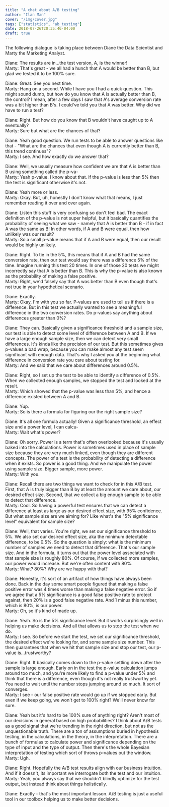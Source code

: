 ```yaml
---
title: "A chat about A/B testing"
author: "Ilan Man"
cover: "/img/cover.jpg"
tags: ["statistics", "ab_testing"]
date: 2018-07-26T20:35:46-04:00
draft: true
---
```


The following dialogue is taking place between Diane the Data Scientist and Marty the Marketing Analyst.

Diane: The results are in...the test version, A, is the winner!  
Marty: That's great - we all had a hunch that A would be better than B, but glad we tested it to be 100% sure.

Diane: Great. See you next time.  
Marty: Hang on a second. While I have you I had a quick question. This might sound dumb, but how do you know that A is actually better than B, the control? I mean, after a few days I saw that A's average conversion rate was a bit higher than B's. I could've told you that A was better. Why did we have to run a test?

<!--more-->

Diane: Right. But how do you know that B wouldn't have caught up to A eventually?  
Marty: Sure but what are the chances of that?

Diane: Yeah good question. We run tests to be able to answer questions like that - "What are the chances that even though A is currently better than B, this trend continues"?  
Marty: I see. And how exactly do we answer that?

Diane: Well, we usually measure how confident we are that A is better than B using something called the p-va-  
Marty: Yeah p-value. I know about that. If the p-value is less than 5% then the test is significant otherwise it's not.

Diane: Yeah more or less.  
Marty: Okay. But, uh, honestly I don't know what that means, I just remember reading it over and over again.

Diane: Listen this stuff is very confusing so don't feel bad. The exact definition of the p-value is not super helpful, but it basically quantifies the probability of seeing what we saw - namely that A is better than B - if in fact A was the same as B! In other words, if A and B were equal, then how unlikely was our result?   
Marty: So a small p-value means that if A and B were equal, then our result would be highly unlikely.

Diane: Right. To tie in the 5%, this means that if A and B had the same conversion rate, then our test would say there was a difference 5% of the time. Imagine running this test 20 times. In one of those 20 tests we might incorrectly say that A is better than B. This is why the p-value is also known as the probability of making a false positive.   
Marty: Right, we'd falsely say that A was better than B even though that's not true in your hypothetical scenario. 

Diane: Exactly.  
Marty: Okay, I'm with you so far. P-values are used to tell us if there is a difference. But in this test we actually wanted to see a meaningful difference in the two conversion rates. Do p-values say anything about differences greater than 0%?

Diane: They can. Basically given a significance threshold and a sample size, our test is able to detect some level of difference between A and B. If we have a large enough sample size, then we can detect very small differences. It's kinda like the precision of our test. But this sometimes gives p-values a bad wrap, because you can make almost any test seem significant with enough data. That's why I asked you at the beginning what difference in conversion rate you care about testing for.   
Marty: And we said that we care about differences around 0.5%. 

Diane: Right, so I set up the test to be able to identify a difference of 0.5%. When we collected enough samples, we stopped the test and looked at the result.  
Marty: Which showed that the p-value was less than 5%, and hence a difference existed between A and B.

Diane: Yup.  
Marty: So is there a formula for figuring our the right sample size?

Diane: It's all one formula actually! Given a significance threshold, an effect size and a power level, I can calcu-  
Marty: Wait what's power?

Diane: Oh sorry. Power is a term that's often overlooked because it's usually baked into the calculations. Power is sometimes used in place of sample size because they are very much linked, even though they are different concepts. The power of a test is the probability of detecting a difference when it exists. So power is a good thing. And we manipulate the power using sample size. Bigger sample, more power.  
Marty: With you.

Diane: Recall there are two things we want to check for in this A/B test. First, that A is truly bigger than B by at least the amount we care about, our desired effect size. Second, that we collect a big enough sample to be able to detect that difference.  
Marty: Cool. So having a powerful test ensures that we can detect a difference at least as large as our desired effect size, with 95% confidence. But what sample size are we aiming for? Like what's the "5% significance level" equivalent for sample size?

Diane: Well, that varies. You're right, we set our significance threshold to 5%. We also set our desired effect size, aka the minimum detectable difference, to be 0.5%. So the question is simply: what is the minimum number of samples we need to detect that difference. That's our sample size. And in the formula, it turns out that the power level associated with that sample size is roughly 80%. Of course, if we collected more samples, our power would increase. But we're often content with 80%.  
Marty: What? 80%? Why are we happy with that?

Diane: Honestly, it's sort of an artifact of how things have always been done. Back in the day some smart people figured that making a false positive error was 4 times worse than making a false negative error. So if we agree that a 5% significance is a good false positive rate to protect against, then 20% is a good false negative rate. And 1 minus this number, which is 80%, is our power.   
Marty: Oh, so it's kind of made up.

Diane: Yeah. So is the 5% significance level. But it works surprisingly well in helping us make decisions. And all that allows us to stop the test when we do.  
Marty: I see. So before we start the test, we set our significance threshold, the desired effect we're looking for, and some sample size number. This then guarantees that when we hit that sample size and stop our test, our p-value is...trustworthy? 

Diane: Right. It basically comes down to the p-value settling down after the sample is large enough. Early on in the test the p-value calculation jumps around too much, and you're more likely to find a p-value under 5% and think that there is a difference, even though it's not really trustworthy yet. You need to wait until the number stops jumping around so much. It sort of converges.  
Marty: I see - our false positive rate would go up if we stopped early. But even if we keep going, we won't get to 100% right? We'll never know for sure.

Diane: Yeah but it's hard to be 100% sure of anything right? Aren't most of our decisions in general based on high probabilities? I think about A/B tests as a good signal that we're trending in the right direction, but not as the unquestionable truth. There are a ton of assumptions buried in hypothesis testing, in the calculations, in the theory, in the interpretation. There are a bunch of formulas to calculate power and significance depending on the type of input and the type of output. Then there's the whole Bayesian interpretation of testing which sort of throws p-values out the window.   
Marty: Ugh.

Diane: Right. Hopefully the A/B test results align with our business intuition. And if it doesn't, its important we interrogate both the test and our intuition.  
Marty: Yeah, you always say that we shouldn't blindly optimize for the test output, but instead think about things holistically.

Diane: Exactly - that's the most important lesson. A/B testing is just a useful tool in our toolbox helping us to make better decisions.  

